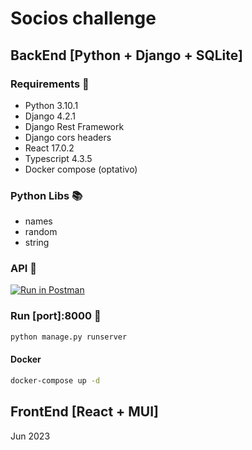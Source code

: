 # Socios challenge

## BackEnd [Python + Django + SQLite]
### Requirements 🔧
- Python 3.10.1
- Django 4.2.1
- Django Rest Framework
- Django cors headers
- React 17.0.2
- Typescript 4.3.5
- Docker compose (optativo)

### Python Libs 📚
- names
- random
- string

### API  🚀
[![Run in Postman](https://run.pstmn.io/button.svg)](https://god.gw.postman.com/run-collection/27736087-7fcccdd8-a40f-40d2-8e9d-0fca2001c053?action=collection%2Ffork&source=rip_markdown&collection-url=entityId%3D27736087-7fcccdd8-a40f-40d2-8e9d-0fca2001c053%26entityType%3Dcollection%26workspaceId%3D1c88f05e-645d-49fc-8c0f-9271dad95af6)

### Run [port]:8000 🏁
```bash
python manage.py runserver
```
#### Docker
```bash
docker-compose up -d
```

## FrontEnd [React + MUI]



Jun 2023
